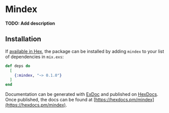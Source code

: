 # Mindex

**TODO: Add description**

## Installation

If [available in Hex](https://hex.pm/docs/publish), the package can be installed
by adding `mindex` to your list of dependencies in `mix.exs`:

```elixir
def deps do
  [
    {:mindex, "~> 0.1.0"}
  ]
end
```

Documentation can be generated with [ExDoc](https://github.com/elixir-lang/ex_doc)
and published on [HexDocs](https://hexdocs.pm). Once published, the docs can
be found at [https://hexdocs.pm/mindex](https://hexdocs.pm/mindex).

